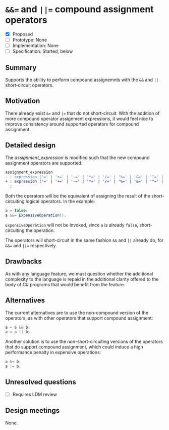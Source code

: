 # `&&=` and `||=` compound assignment operators

* [x] Proposed
* [ ] Prototype: None
* [ ] Implementation: None
* [ ] Specification: Started, below

## Summary
[summary]: #summary

Supports the ability to perform compound assignemnts with the `&&` and `||` short-circuit operators.

## Motivation
[motivation]: #motivation

There already exist `&=` and `|=` that do not short-circuit. With the addition of more compound operator assignment expressions, it would feel nice to improve consistency around supported operators for compound assignment.

## Detailed design
[design]: #detailed-design

The *assignment_expression* is modified such that the new compound assignment operators are supported:

```diff
assignment_expression
- : expression ('=' | '+=' | '-=' | '*=' | '/=' | '%=' | '&=' | '^=' | '|=' | '<<=' | '>>=' | '??=') expression
+ : expression ('=' | '+=' | '-=' | '*=' | '/=' | '%=' | '&=' | '^=' | '|=' | '<<=' | '>>=' | '??=' | '&&=' | '||=') expression
  ;
```

Both the operators will be the equivalent of assigning the result of the short-circuiting logical operators. In the example:
```csharp
a = false;
a &&= ExpensiveOperation();
```

`ExpensiveOperation` will not be invoked, since `a` is already `false`, short-circuiting the operation.

The operators will short-circuit in the same fashion `&&` and `||` already do, for `&&=` and `||=` respectively.

## Drawbacks
[drawbacks]: #drawbacks

As with any language feature, we must question whether the additional complexity to the language is repaid in the additional clarity offered to the body of C# programs that would benefit from the feature.

## Alternatives
[alternatives]: #alternatives

The current alternatives are to use the non-compound version of the operators, as with other operators that support compound assignment:
```csharp
a = a && b;
a = a || b;
```

Another solution is to use the non-short-circuiting versions of the operators that do support compound assignment, which could induce a high performance penalty in expensive operations:
```csharp
a &= b;
a |= b;
```

## Unresolved questions
[unresolved]: #unresolved-questions

- [ ] Requires LDM review

## Design meetings

None.
